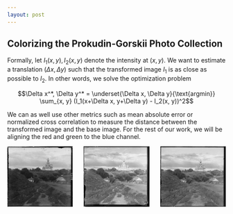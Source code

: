 ```yaml
---
layout: post
---
```


## Colorizing the Prokudin-Gorskii Photo Collection

Formally, let $I_1(x, y), I_2(x, y)$ denote the intensity at $(x, y)$. We want to estimate a translation $(\Delta x, \Delta y)$ such that the transformed image $I_1$ is as close as possible to $I_2$. In other words, we solve the optimization problem

$$\Delta x^*, \Delta y^* = \underset{\Delta x, \Delta y}{\text{argmin}} \sum_{x, y} (I_1(x+\Delta x, y+\Delta y) - I_2(x, y))^2$$

We can as well use other metrics such as mean absolute error or normalized cross correlation to measure the distance between the transformed image and the base image. For the rest of our work, we will be aligning the red and green to the blue channel. 

<div style="display: flex; justify-content: space-between;">
  <img src="./docs/assets/images/red_raw.png" alt="Image 1" style="width: 30%; height: auto;">
  <img src="./docs/assets/images/blue_raw.png" alt="Image 2" style="width: 30%; height: auto;">
  <img src="./docs/assets/images/green_raw.png" alt="Image 3" style="width: 30%; height: auto;">
</div>
